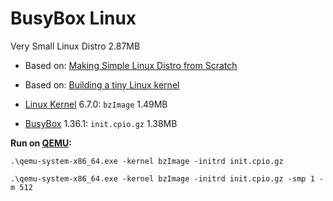 # BusyBox Linux

Very Small Linux Distro 2.87MB

* Based on: [Making Simple Linux Distro from Scratch](https://www.youtube.com/watch?v=QlzoegSuIzg)
* Based on: [Building a tiny Linux kernel](https://weeraman.com/building-a-tiny-linux-kernel-8c07579ae79d)

* [Linux Kernel](https://www.kernel.org) 6.7.0: `bzImage` 1.49MB
* [BusyBox](https://busybox.net) 1.36.1: `init.cpio.gz` 1.38MB

**Run on [QEMU](https://www.qemu.org):**
```
.\qemu-system-x86_64.exe -kernel bzImage -initrd init.cpio.gz
```
```
.\qemu-system-x86_64.exe -kernel bzImage -initrd init.cpio.gz -smp 1 -m 512
```
